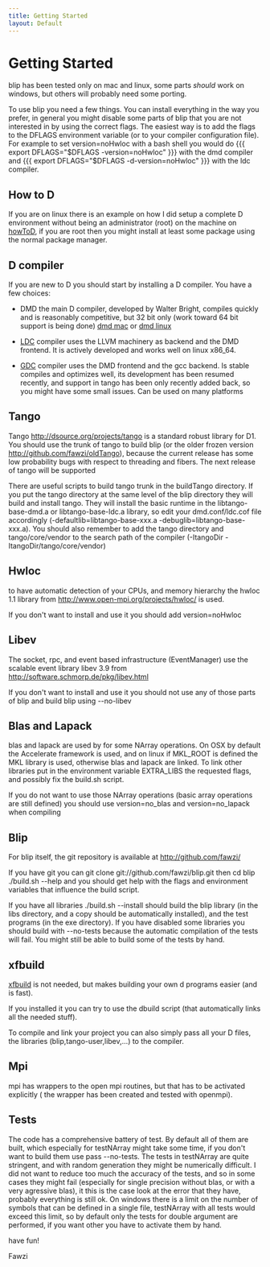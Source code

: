 ```yaml
---
title: Getting Started
layout: Default
---
```


Getting Started
===============

blip has been tested only on mac and linux, some parts *should* work on windows, but 
others will probably need some porting.

To use blip you need a few things. You can install everything in the way you prefer, in 
general you might disable some parts of blip that you are not interested in by using the 
correct flags. The easiest way is to add the flags to the DFLAGS environment variable
(or to your compiler configuration file).
For example to set version=noHwloc with a bash shell you would do
{{{
export DFLAGS="$DFLAGS -version=noHwloc"
}}}
with the dmd compiler and
{{{
export DFLAGS="$DFLAGS -d-version=noHwloc"
}}}
with the ldc compiler.

How to D
--------
If you are on linux there is an example on how I did setup a complete D environment without being an administrator (root) on the machine on [howToD](http://fawzi.github.com/blip/HowToD.html), if you are root then you might install at least some package using the normal package manager.

D compiler
----------
If you are new to D you should start by installing a D compiler. You have a few choices:

 * DMD the main D compiler, developed by Walter Bright, compiles quickly and is reasonably
   competitive, but 32 bit only (work toward 64 bit support is being done)
   [dmd mac](http://www.digitalmars.com/d/1.0/dmd-osx.html) or 
   [dmd linux](http://www.digitalmars.com/d/1.0/dmd-linux.html)
 * [LDC](http://dsource.org/projects/ldc) compiler uses the LLVM machinery as backend and 
   the DMD frontend. It is actively developed and works well on linux x86_64.

 * [GDC](http://bitbucket.org/goshawk/gdc/wiki/Home) compiler uses the DMD frontend and
   the gcc backend. Is stable compiles and optimizes well, its development has been resumed
   recently, and support in tango has been only recently added back, so you might have some
   small issues. Can be used on many platforms

Tango
-----

Tango http://dsource.org/projects/tango is a standard robust library for D1.
You should use the trunk of tango to build blip (or the older frozen version 
http://github.com/fawzi/oldTango), because the current release has some low 
probability bugs with respect to threading and fibers.
The next release of tango will be supported 

There are useful scripts to build tango trunk in the buildTango directory.
If you put the tango directory at the same level of the blip directory they will
build and install tango.
They will install the basic runtime in the libtango-base-dmd.a or libtango-base-ldc.a
library, so edit your dmd.conf/ldc.cof file accordingly (-defaultlib=libtango-base-xxx.a 
-debuglib=libtango-base-xxx.a).
You should also remember to add the tango directory and tango/core/vendor to the search path of the compiler (-ItangoDir -ItangoDir/tango/core/vendor)

Hwloc
-----
to have automatic detection of your CPUs, and memory hierarchy the hwloc 1.1 library from 
http://www.open-mpi.org/projects/hwloc/ is used.

If you don't want to install and use it you should add version=noHwloc

Libev
-----
The socket, rpc, and event based infrastructure (EventManager) use the scalable event library libev 3.9 from http://software.schmorp.de/pkg/libev.html

If you don't want to install and use it you should not use any of those parts of blip and build blip using --no-libev

Blas and Lapack
---------------
blas and lapack are used by for some NArray operations.
On OSX by default the Accelerate framework is used, and on linux if MKL_ROOT is defined the MKL library is used, otherwise blas and lapack are linked.
To link other libraries put in the environment variable EXTRA_LIBS the requested flags, and possibly fix the build.sh script.

If you do not want to use those NArray operations (basic array operations are still 
defined) you should use version=no_blas and version=no_lapack when compiling

Blip
----
For blip itself, the git repository is available at
    http://github.com/fawzi/

If you have git you can
    git clone git://github.com/fawzi/blip.git
then
    cd blip
    ./build.sh --help
and you should get help with the flags and environment variables that influence the build script.

If you have all libraries
    ./build.sh --install
should build the blip library (in the libs directory, and a copy should be automatically installed), and the test programs (in the exe directory).
If you have disabled some libraries you should build with --no-tests because the automatic compilation of the tests will fail. You might still be able to build some of the tests by hand.

xfbuild
-------
[xfbuild](http://bitbucket.org/h3r3tic/xfbuild/wiki/Home) is not needed, but makes building your own d programs easier (and is fast).

If you installed it you can try to use the dbuild script (that automatically links all the needed stuff).

To compile and link your project you can also simply pass all your D files, the libraries (blip,tango-user,libev,...) to the compiler.

Mpi
----
mpi has wrappers to the open mpi routines, but that has to be activated explicitly ( the wrapper has been created and tested with openmpi).

Tests
-----
The code has a comprehensive battery of test.
By default all of them are built, which especially for testNArray might take some time, 
if you don't want to build them use pass --no-tests.
The tests in testNArray are quite stringent, and with random generation they might be 
numerically difficult.
I did not want to reduce too much the accuracy of the tests, and so in some cases they 
might fail (especially for single precision without blas, or with a very agressive blas),
it this is the case look at the error that they have, probably everything is still ok.
On windows there is a limit on the number of symbols that can be defined in a single file, 
testNArray with all tests would exceed this limit, so by default only the tests for double 
argument are performed, if you want other you have to activate them by hand.

have fun!

Fawzi
